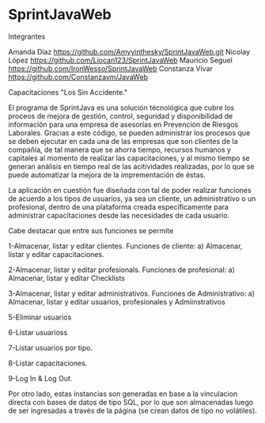 # SprintJavaWeb

Integrantes

Amanda Díaz https://github.com/Amyyinthesky/SprintJavaWeb.git
Nicolay López https://github.com/Liocan123/SprintJavaWeb
Mauricio Seguel https://github.com/IronWesso/SprintJavaWeb
Constanza Vivar https://github.com/Constanzavm/JavaWeb

Capacitaciones "Los Sin Accidente."

El programa de SprintJava es una solución técnológica que cubre los proceos de mejora de gestión, control, seguridad y disponibilidad de información para una empresa de asesorías en Prevención de Riesgos Laborales. Gracias a este código, se pueden administrar los procesos que se deben ejecutar en cada una de las empresas que son clientes de la compañía, de tal manera que se ahorra tiempo, recursos humanos y capitales al momento de realizar las capacitaciones, y al mismo tiempo se generan análisis en tiempo real de las acitividades realizadas, por lo que se puede automatizar la mejora de la imprementación de éstas.




  La aplicación en cuestión fue diseñada con tal de poder realizar funciones de acuerdo a los  tipos de usuarios, ya
sea un cliente, un administrativo o un profesional, dentro de una plataforma creada específicamente para administrar 
capacitaciones desde las necesidades de cada usuario.

  Cabe destacar que entre sus funciones se permite

1-Almacenar, listar y editar clientes.
  Funciones de cliente:
    a) Almacenar, listar y editar capacitaciones.

2-Almacenar, listar y editar profesionals.
 Funciones de profesional:
    a) Almacenar, listar y editar Checklists

3-Almacenar, listar y editar administrativos.
Funciones de Administrativo:
    a) Almacenar, listar y editar usuarios, profesionales y Admiinstrativos


5-Eliminar usuarios

6-Listar usuarioss

7-Listar usuarios por tipo.

8-Listar capacitaciones.

9-Log In & Log Out.

Por otro lado, estas instancias son generadas en base a la vinculacion directa con bases de datos
de tipo SQL, por lo que son almacenadas luego de ser ingresadas a través de la página (se crean datos de tipo no volátiles).

